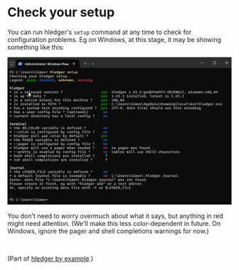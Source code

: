 # Check your setup

You can run hledger's `setup` command at any time to check for configuration problems.
Eg on Windows, at this stage, it may be showing something like this:

![hledger setup in powershell](images/hledger-setup-1-powershell.png)

You don't need to worry overmuch about what it says, but anything in red might need attention. (We'll make this less color-dependent in future. On Windows, ignore the pager and shell completions warnings for now.)

<!--
```
$ hledger setup
PS C:\Users\Simon> hledger setup
Checking your hledger setup..
Legend: good, neutral, unknown, warning

hledger
* is a released version ?                  yes  hledger 1.43.2-gedbf4d4f3-20250613, windows-x86_64
* is up to date ?                          yes  1.43.2 installed, latest is 1.43.2
* is a native binary for this machine ?    yes  x86_64
* is installed in PATH ?                   yes  C:\Users\Simon\AppData\Roaming\local\bin\hledger.exe
* has a system text encoding configured ?  yes  UTF-8, data files should use this encoding
* has a user config file ? (optional)       no
* current directory has a local config ?    no

terminal
* the NO_COLOR variable is defined ?        no
* --color is configured by config file ?    no
* hledger will use color by default ?      yes
* the PAGER variable is defined ?           no
* --pager is configured by config file ?    no
* hledger will use a pager when needed ?    no  no pager was found
* --pretty is enabled by config file ?      no  tables will use ASCII characters
* bash shell completions are installed ?     ?
* zsh shell completions are installed ?      ?

journal
* the LEDGER_FILE variable is defined ?     no
* a default journal file is readable ?      no  C:\Users\Simon\.hledger.journal:
Error: data file "C:\Users\Simon\.hledger.journal" was not found.
Please create it first, eg with "hledger add" or a text editor.
Or, specify an existing data file with -f or $LEDGER_FILE.


PS C:\Users\Simon>
```
-->

<br>

(Part of [hledger by example](hledger-by-example.md).)

